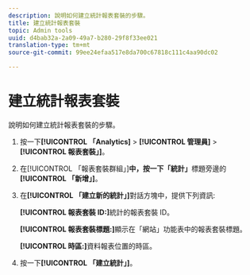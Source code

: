 ```yaml
---
description: 說明如何建立統計報表套裝的步驟。
title: 建立統計報表套裝
topic: Admin tools
uuid: d4bab32a-2a09-49a7-b280-29f8f33ee021
translation-type: tm+mt
source-git-commit: 99ee24efaa517e8da700c67818c111c4aa90dc02

---
```



# 建立統計報表套裝

說明如何建立統計報表套裝的步驟。

1. 按一下&#x200B;**[!UICONTROL 「Analytics]** &gt; **[!UICONTROL 管理員]** &gt; **[!UICONTROL 報表套裝」]**。
1. 在[!UICONTROL 「報表套裝群組」]**中，按一下「統計」**&#x200B;標題旁邊的&#x200B;**[!UICONTROL 「新增」]**。
1. 在&#x200B;**[!UICONTROL 「建立新的統計」]**&#x200B;對話方塊中，提供下列資訊:

   **[!UICONTROL 報表套裝 ID:]**&#x200B;統計的報表套裝 ID。

   **[!UICONTROL 報表套裝標題:]**&#x200B;顯示在「網站」功能表中的報表套裝標題。

   **[!UICONTROL 時區:]**&#x200B;資料報表位置的時區。
1. 按一下&#x200B;**[!UICONTROL 「建立統計」]**。

